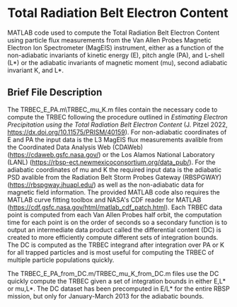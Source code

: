 # Total Radiation Belt Electron Content

MATLAB code used to compute the Total Radiation Belt Electron Content using particle flux measurements from the Van Allen Probes Magnetic Electron Ion Spectrometer (MagEIS) instrument, either as a function of the non-adiabatic invariants of kinetic energy (E), pitch angle (PA), and L-shell (L*) or the adiabatic invariants of magnetic moment (mu), second adiabatic invariant K, and L*.

## Brief File Description
The TRBEC_E_PA.m\TRBEC_mu_K.m files contain the necessary code to compute the TRBEC following the procedure outlined in _Estimating Electron Precipitation using the Total Radiation Belt Electron Content_ (J. Pitzel 2022, https://dx.doi.org/10.11575/PRISM/40159). For non-adiabatic coordinates of E and PA the input data is the L3 MagEIS flux measurements avalible from the Coordinated Data Analysis Web (CDAWeb) (https://cdaweb.gsfc.nasa.gov/) or the Los Alamos National Laboratory (LANL) (https://rbsp-ect.newmexicoconsortium.org/data_pub/). For the adiabatic coordinates of mu and K the required input data is the adiabatic PSD avalible from the Radiation Belt Storm Probes Gateway (RBSPGWAY) (https://rbspgway.jhuapl.edu/) as well as the non-adiabatic data for magnetic field information. The provided MATLAB code also requires the MATLAB curve fitting toolbox and NASA's CDF reader for MATLAB (https://cdf.gsfc.nasa.gov/html/matlab_cdf_patch.html). Each TRBEC data point is computed from each Van Allen Probes half orbit, the computation time for each point is on the order of seconds so a secondary function is to output an intermediate data product called the differential content (DC) is created to more efficiently compute different sets of integration bounds. The DC is computed as the TRBEC integrand after integration over PA or K for all trapped particles and is most useful for computing the TRBEC of multiple particle populations quickly.

The TRBEC_E_PA_from_DC.m/TRBEC_mu_K_from_DC.m files use the DC quickly compute the TRBEC given a set of integration bounds in either E,L* or mu,L*. The DC dataset has been precomputed in E/L* for the entire RBSP mission, but only for January-March 2013 for the adiabatic bounds.
